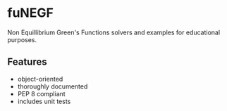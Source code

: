 # fuNEGF
Non Equillibrium Green's Functions solvers and examples for educational purposes.

## Features
* object-oriented
* thoroughly documented
* PEP 8 compliant
* includes unit tests
